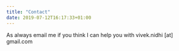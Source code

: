 ```yaml
---
title: "Contact"
date: 2019-07-12T16:17:33+01:00
---
```


As always email me if you think I can help you with vivek.nidhi [at] gmail.com

